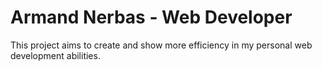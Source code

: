 # Armand Nerbas - Web Developer

This project aims to create and show more efficiency in my personal web development abilities.
